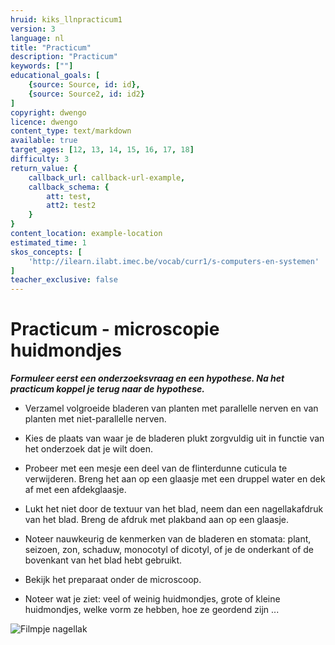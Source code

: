 ```yaml
---
hruid: kiks_llnpracticum1
version: 3
language: nl
title: "Practicum"
description: "Practicum"
keywords: [""]
educational_goals: [
    {source: Source, id: id}, 
    {source: Source2, id: id2}
]
copyright: dwengo
licence: dwengo
content_type: text/markdown
available: true
target_ages: [12, 13, 14, 15, 16, 17, 18]
difficulty: 3
return_value: {
    callback_url: callback-url-example,
    callback_schema: {
        att: test,
        att2: test2
    }
}
content_location: example-location
estimated_time: 1
skos_concepts: [
    'http://ilearn.ilabt.imec.be/vocab/curr1/s-computers-en-systemen'
]
teacher_exclusive: false
---
```

# Practicum - microscopie huidmondjes
***Formuleer eerst een onderzoeksvraag en een hypothese. Na het practicum koppel je terug naar de hypothese.*** <br>

<ul><li>Verzamel volgroeide bladeren van planten met parallelle nerven en van planten met niet-parallelle nerven.</li></ul> 
<ul><li>Kies de plaats van waar je de bladeren plukt zorgvuldig uit in functie van het onderzoek dat je wilt doen.</li></ul> 
<ul><li>Probeer met een mesje een deel van de flinterdunne cuticula te verwijderen. Breng het aan op een glaasje met een druppel water en dek af met een afdekglaasje.</li></ul> 
<ul><li>Lukt het niet door de textuur van het blad, neem dan een nagellakafdruk van het blad. Breng de afdruk met plakband aan op een glaasje.</li></ul> 
<ul><li>Noteer nauwkeurig de kenmerken van de bladeren en stomata: plant, seizoen, zon, schaduw, monocotyl of dicotyl, of je de onderkant of de bovenkant van het blad hebt gebruikt.</li></ul>  
<ul><li>Bekijk het preparaat onder de microscoop.</li></ul> 
<ul><li>Noteer wat je ziet: veel of weinig huidmondjes, grote of kleine huidmondjes, welke vorm ze hebben, hoe ze geordend zijn ...</li></ul> 

![](@youtube/https://www.youtube.com/embed/JptF3jhOV5k "Filmpje nagellak")
